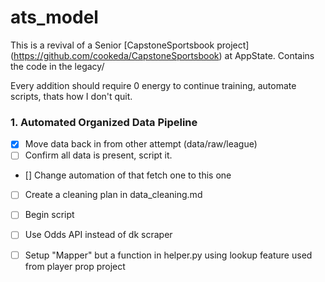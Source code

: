 # ats_model
This is a revival of a Senior [CapstoneSportsbook project] (https://github.com/cookeda/CapstoneSportsbook) at AppState. Contains the code in the legacy/

Every addition should require 0 energy to continue training, automate scripts, thats how I don't quit.
### 1. Automated Organized Data Pipeline  
- [x] Move data back in from other attempt (data/raw/league)
- [ ] Confirm all data is present, script it.
- [] Change automation of that fetch one to this one  
- [ ] Create a cleaning plan in data_cleaning.md
- [ ] Begin script 
- [ ] Use Odds API instead of dk scraper  
- [ ] Setup "Mapper" but a function in helper.py using lookup feature
used from player prop project  


